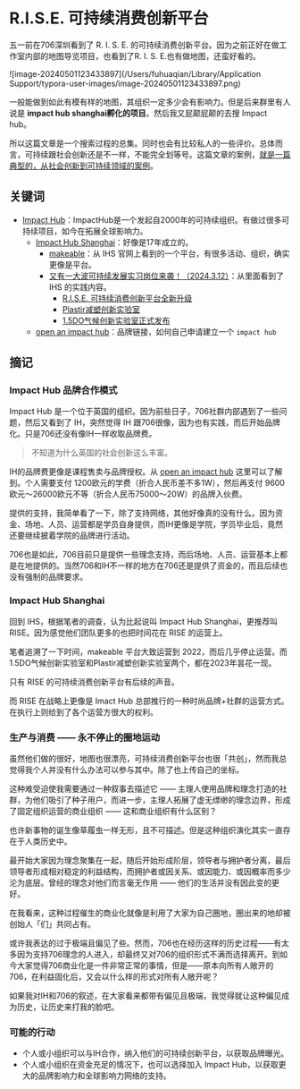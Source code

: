 # R.I.S.E. 可持续消费创新平台

五一前在706深圳看到了 R. I. S. E. 的可持续消费创新平台。因为之前正好在做工作室内部的地图导览项目，也看到了R. I. S. E.也有做地图，还蛮好看的。

![image-20240501123433897](/Users/fuhuaqian/Library/Application Support/typora-user-images/image-20240501123433897.png)

一般能做到如此有模有样的地图，其组织一定多少会有影响力。但是后来群里有人说是 **impact hub shanghai孵化的项目**。然后我又屁颠屁颠的去搜 Impact hub。

所以这篇文章是一个搜索过程的总集。同时也会有比较私人的一些评价。总体而言，可持续跟社会创新还是不一样，不能完全划等号。这篇文章的案例，<u>就是一篇典型的，从社会创新到可持续领域的案例</u>。



## 关键词

- [Impact Hub](https://impacthub.net/)：ImpactHub是一个发起自2000年的可持续组织。有做过很多可持续项目，如今在拓展全球影响力。
  - [Impact Hub Shanghai](https://shanghai.impacthub.net/)：好像是17年成立的。
    - [makeable](https://www.makeable.cn/competition/)：从 IHS 官网上看到的一个平台，有很多活动、组织，确实更像是平台。
    - [又有一大波可持续发展实习岗位来袭！（2024.3.12）](https://mp.weixin.qq.com/s/U3V4_p32S28txDxLzVMHsA)：从里面看到了 IHS 的实践内容。
      - [R.I.S.E. 可持续消费创新平台全新升级](https://mp.weixin.qq.com/s/KdTGeWwk3zmVFFyRpJV_Pw)
      - [Plastir减塑创新实验室](https://mp.weixin.qq.com/s/Go09O1W2o0EP_hVNeR5Sng)
      - [1.5DO气候创新实验室正式发布](https://mp.weixin.qq.com/s/psJM6xURPGX3LGNMbjEcjQ)
  - [open an impact hub](https://impacthub.net/open-an-impact-hub/)：品牌链接，如何自己申请建立一个 `impact hub`



## 摘记

### Impact Hub 品牌合作模式

Impact Hub 是一个位于英国的组织。因为前些日子，706社群内部遇到了一些问题，然后又看到了 IH，突然觉得 IH 跟706很像，因为也有实践，而后开始品牌化。只是706还没有像IH一样收取品牌费。

> 不知道为什么英国的社会创新这么丰富。

IH的品牌费更像是课程售卖与品牌授权。从 [open an impact hub](https://impacthub.net/open-an-impact-hub/) 这里可以了解到。个人需要支付 1200欧元的学费（折合人民币差不多1W），然后再支付 9600欧元～26000欧元不等（折合人民币75000～20W）的品牌入伙费。

提供的支持，我简单看了一下，除了支持网络，其他好像真的没有什么。因为资金、场地、人员、运营都是学员自身提供，而IH更像是学院，学员毕业后，竟然还要继续披着学院的品牌进行活动。

706也是如此，706目前只是提供一些理念支持，而后场地、人员、运营基本上都是在地提供的。当然706和IH不一样的地方在706还是提供了资金的，而且后续也没有强制的品牌要求。



### Impact Hub Shanghai

回到 IHS，根据笔者的调查，认为比起说叫 Impact Hub Shanghai，更推荐叫 RISE。因为感觉他们团队更多的也把时间花在 RISE 的运营上。

笔者追溯了一下时间，makeable 平台大致运营到 2022，而后几乎停止运营。而 1.5DO气候创新实验室和Plastir减塑创新实验室两个，都在2023年昙花一现。

只有 RISE 的可持续消费创新平台有后续的声音。

而 RISE 在战略上更像是 Imact Hub 总部推行的一种时尚品牌+社群的运营方式。在执行上则给到了各个运营方很大的权利。



### 生产与消费 —— 永不停止的圈地运动

虽然他们做的很好，地图也很漂亮，可持续消费创新平台也很「共创」，然而我总觉得我个人并没有什么办法可以参与其中。除了也上传自己的坐标。

这种难受迫使我需要通过一种叙事去描述它 —— 主理人使用品牌和理念打造的社群，为他们吸引了种子用户，而进一步，主理人拓展了虚无缥缈的理念边界，形成了固定组织运营的商业组织 —— 这和商业组织有什么区别？

也许新事物的诞生像草履虫一样无形，且不可描述。但是这种组织演化其实一直存在于人类历史中。

最开始大家因为理念聚集在一起，随后开始形成阶层，领导者与拥护者分离，最后领导者形成相对稳定的利益结构，而拥护者或因关系、或因能力、或因概率而多少沦为底层。曾经的理念对他们而言毫无作用 —— 他们的生活并没有因此变的更好。

在我看来，这种过程催生的商业化就像是利用了大家为自己圈地，圈出来的地却被创始人「们」共同占有。



或许我表达的过于极端且偏见了些。然而，706也在经历这样的历史过程——有太多因为支持706理念的人进入，却最终又对706的组织形式不满而选择离开。到如今大家觉得706商业化是一件非常正常的事情，但是——原本向所有人敞开的706，在利益固化后，又会以什么样的形式对所有人敞开呢？

如果我对IH和706的叙述，在大家看来都带有偏见且极端，我觉得就让这种偏见成为历史，让历史来打我的脸吧。



### 可能的行动

- 个人或小组织可以与IH合作，纳入他们的可持续创新平台，以获取品牌曝光。
- 个人或小组织在资金充足的情况下，也可以选择加入 Impact Hub，以获取更大的品牌影响力和全球影响力网络的支持。


